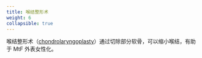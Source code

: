 ```yaml
---
title: 喉结整形术
weight: 6
collapsible: true
---
```


喉结整形术（[chondrolaryngoplasty](https://en.wikipedia.org/wiki/Chondrolaryngoplasty)）通过切除部分软骨，可以缩小喉结，有助于 MtF 外表女性化。
